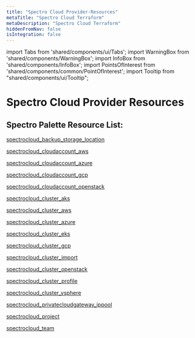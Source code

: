 ```yaml
---
title: "Spectro Cloud Provider-Resources"
metaTitle: "Spectro Cloud Terraform"
metaDescription: "Spectro Cloud Terraform"
hiddenFromNav: false
isIntegration: false
---
```


import Tabs from 'shared/components/ui/Tabs'; 
import WarningBox from 'shared/components/WarningBox'; 
import InfoBox from 'shared/components/InfoBox'; 
import PointsOfInterest from 'shared/components/common/PointOfInterest'; 
import Tooltip from "shared/components/ui/Tooltip";


# Spectro Cloud Provider Resources

## Spectro Palette Resource List:

[spectrocloud_backup_storage_location](https://registry.terraform.io/providers/spectrocloud/spectrocloud/latest/docs/resources/backup_storage_location)


[spectrocloud_cloudaccount_aws](https://registry.terraform.io/providers/spectrocloud/spectrocloud/latest/docs/resources/cloudaccount_aws)


[spectrocloud_cloudaccount_azure](https://registry.terraform.io/providers/spectrocloud/spectrocloud/latest/docs/resources/cloudaccount_azure)


[spectrocloud_cloudaccount_gcp](https://registry.terraform.io/providers/spectrocloud/spectrocloud/latest/docs/resources/cloudaccount_gcp)


[spectrocloud_cloudaccount_openstack](https://registry.terraform.io/providers/spectrocloud/spectrocloud/latest/docs/resources/cloudaccount_openstack)


[spectrocloud_cluster_aks](https://registry.terraform.io/providers/spectrocloud/spectrocloud/latest/docs/resources/cluster_aks)


[spectrocloud_cluster_aws](https://registry.terraform.io/providers/spectrocloud/spectrocloud/latest/docs/resources/cluster_aws)


[spectrocloud_cluster_azure](https://registry.terraform.io/providers/spectrocloud/spectrocloud/latest/docs/resources/cluster_azure)


[spectrocloud_cluster_eks](https://registry.terraform.io/providers/spectrocloud/spectrocloud/latest/docs/resources/cluster_eks)


[spectrocloud_cluster_gcp](https://registry.terraform.io/providers/spectrocloud/spectrocloud/latest/docs/resources/cluster_gcp)


[spectrocloud_cluster_import](https://registry.terraform.io/providers/spectrocloud/spectrocloud/latest/docs/resources/cluster_import)


[spectrocloud_cluster_openstack](https://registry.terraform.io/providers/spectrocloud/spectrocloud/latest/docs/resources/cluster_openstack)


[spectrocloud_cluster_profile](https://registry.terraform.io/providers/spectrocloud/spectrocloud/latest/docs/resources/cluster_profile)


[spectrocloud_cluster_vsphere](https://registry.terraform.io/providers/spectrocloud/spectrocloud/latest/docs/resources/cluster_vsphere)


[spectrocloud_privatecloudgateway_ippool](https://registry.terraform.io/providers/spectrocloud/spectrocloud/latest/docs/resources/privatecloudgateway_ippool)


[spectrocloud_project](https://registry.terraform.io/providers/spectrocloud/spectrocloud/latest/docs/resources/project)


[spectrocloud_team](https://registry.terraform.io/providers/spectrocloud/spectrocloud/latest/docs/resources/team)
